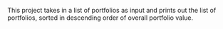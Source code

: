 This project takes in a list of portfolios as input and prints out the list of
portfolios, sorted in descending order of overall portfolio value.


